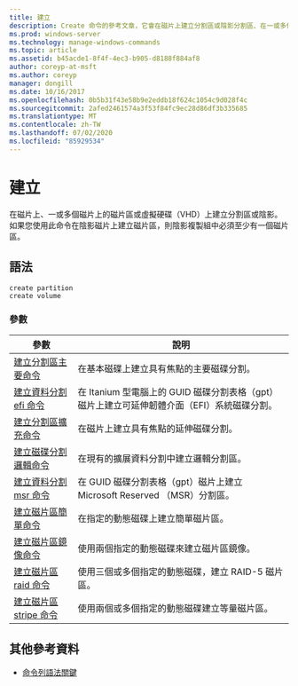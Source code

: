 ```yaml
---
title: 建立
description: Create 命令的參考文章，它會在磁片上建立分割區或陰影分割區、在一或多個磁片上的磁片區，或虛擬硬碟（VHD）。
ms.prod: windows-server
ms.technology: manage-windows-commands
ms.topic: article
ms.assetid: b45acde1-8f4f-4ec3-b905-d8188f884af8
author: coreyp-at-msft
ms.author: coreyp
manager: dongill
ms.date: 10/16/2017
ms.openlocfilehash: 0b5b31f43e58b9e2eddb18f624c1054c9d028f4c
ms.sourcegitcommit: 2afed2461574a3f53f84fc9ec28d86df3b335685
ms.translationtype: MT
ms.contentlocale: zh-TW
ms.lasthandoff: 07/02/2020
ms.locfileid: "85929534"
---
```

# <a name="create"></a>建立

在磁片上、一或多個磁片上的磁片區或虛擬硬碟（VHD）上建立分割區或陰影。 如果您使用此命令在陰影磁片上建立磁片區，則陰影複製組中必須至少有一個磁片區。

## <a name="syntax"></a>語法

```
create partition
create volume
```

### <a name="parameters"></a>參數

| 參數 | 說明 |
| --------- | ----------- |
| [建立分割區主要命令](create-partition-primary.md) | 在基本磁碟上建立具有焦點的主要磁碟分割。 |
| [建立資料分割 efi 命令](create-partition-efi.md) | 在 Itanium 型電腦上的 GUID 磁碟分割表格（gpt）磁片上建立可延伸韌體介面（EFI）系統磁碟分割。 |
| [建立分割區擴充命令](create-partition-extended.md) | 在磁片上建立具有焦點的延伸磁碟分割。 |
| [建立磁碟分割邏輯命令](create-partition-logical.md) | 在現有的擴展資料分割中建立邏輯分割區。 |
| [建立資料分割 msr 命令](create-partition-msr.md) | 在 GUID 磁碟分割表格（gpt）磁片上建立 Microsoft Reserved （MSR）分割區。 |
| [建立磁片區簡單命令](create-volume-simple.md) | 在指定的動態磁碟上建立簡單磁片區。 |
| [建立磁片區鏡像命令](create-volume-mirror.md) | 使用兩個指定的動態磁碟來建立磁片區鏡像。 |
| [建立磁片區 raid 命令](create-volume-raid.md) | 使用三個或多個指定的動態磁碟，建立 RAID-5 磁片區。 |
| [建立磁片區 stripe 命令](create-volume-stripe.md) | 使用兩個或多個指定的動態磁碟建立等量磁片區。 |

## <a name="additional-references"></a>其他參考資料

- [命令列語法關鍵](command-line-syntax-key.md)

